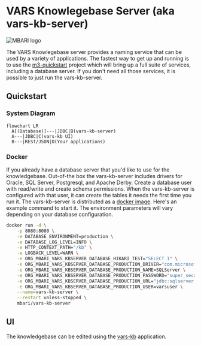 # VARS Knowlegebase Server (aka vars-kb-server)

![MBARI logo](assets/images/logo-mbari-3b.png)

The VARS Knowlegebase server provides a naming service that can be used by a variety of applications. The fastest way to get up and running is to use the [m3-quickstart](https://github.com/mbari-media-management/m3-quickstart) project which will bring up a full suite of services, including a database server. If you don't need all those services, it is possible to just run the vars-kb-server.

## Quickstart

### System Diagram

```mermaid
flowchart LR
  A[(Database)]---|JDBC|B(vars-kb-server)
  A---|JDBC|C(vars-kb UI)
  B---|REST/JSON|D(Your applications)
```

### Docker

If you already have a database server that you'd like to use for the knowledgebase. Out-of-the box the vars-kb-server includes drivers for Oracle, SQL Server, Postgresql, and Apache Derby. Create a database user with read/write and create schema permissions. When the vars-kb-server is configured with that user, it can create the tables it needs the first time you run it. The vars-kb-server is distributed as a [docker image](https://hub.docker.com/repository/docker/mbari/vars-kb-server). Here's an example command to start it. The environment parameters will vary depending on your database configuration.

```bash
docker run -d \
    -p 8080:8080 \
    -e DATABASE_ENVIRONMENT=production \
    -e DATABASE_LOG_LEVEL=INFO \
    -e HTTP_CONTEXT_PATH="/kb" \
    -e LOGBACK_LEVEL=WARN \
    -e ORG_MBARI_VARS_KBSERVER_DATABASE_HIKARI_TEST="SELECT 1" \
    -e ORG_MBARI_VARS_KBSERVER_DATABASE_PRODUCTION_DRIVER="com.microsoft.sqlserver.jdbc.SQLServerDriver" \
    -e ORG_MBARI_VARS_KBSERVER_DATABASE_PRODUCTION_NAME=SQLServer \
    -e ORG_MBARI_VARS_KBSERVER_DATABASE_PRODUCTION_PASSWORD="super_secret_password" \
    -e ORG_MBARI_VARS_KBSERVER_DATABASE_PRODUCTION_URL="jdbc:sqlserver://my.database.org:1433;databaseName=VARS_KB" \
    -e ORG_MBARI_VARS_KBSERVER_DATABASE_PRODUCTION_USER=varsuser \
    --name=vars-kb-server \
    --restart unless-stopped \
    mbari/vars-kb-server
```

## UI

The knowledgebase can be edited using the [vars-kb](https://github.com/mbari-media-management/vars-kb) application.
